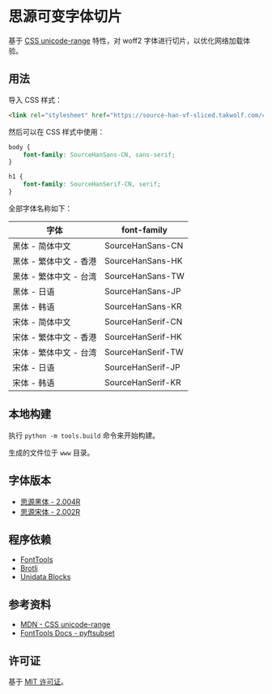 # 思源可变字体切片

基于 [CSS unicode-range](https://developer.mozilla.org/en-US/docs/Web/CSS/@font-face/unicode-range) 特性，对 woff2 字体进行切片，以优化网络加载体验。

## 用法

导入 CSS 样式：

```html
<link rel="stylesheet" href="https://source-han-vf-sliced.takwolf.com/css/index.css">
```

然后可以在 CSS 样式中使用：

```css
body {
    font-family: SourceHanSans-CN, sans-serif;
}

h1 {
    font-family: SourceHanSerif-CN, serif;
}
```

全部字体名称如下：

| 字体 | font-family |
|---|---|
| 黑体 - 简体中文 | SourceHanSans-CN |
| 黑体 - 繁体中文 - 香港 | SourceHanSans-HK |
| 黑体 - 繁体中文 - 台湾 | SourceHanSans-TW |
| 黑体 - 日语 | SourceHanSans-JP |
| 黑体 - 韩语 | SourceHanSans-KR |
| 宋体 - 简体中文 | SourceHanSerif-CN |
| 宋体 - 繁体中文 - 香港 | SourceHanSerif-HK |
| 宋体 - 繁体中文 - 台湾 | SourceHanSerif-TW |
| 宋体 - 日语 | SourceHanSerif-JP |
| 宋体 - 韩语 | SourceHanSerif-KR |

## 本地构建

执行 `python -m tools.build` 命令来开始构建。

生成的文件位于 `www` 目录。

## 字体版本

- [思源黑体 - 2.004R](https://github.com/adobe-fonts/source-han-sans/releases/tag/2.004R)
- [思源宋体 - 2.002R](https://github.com/adobe-fonts/source-han-serif/releases/tag/2.002R)

## 程序依赖

- [FontTools](https://github.com/fonttools/fonttools)
- [Brotli](https://github.com/google/brotli)
- [Unidata Blocks](https://github.com/TakWolf/unidata-blocks)

## 参考资料

- [MDN - CSS unicode-range](https://developer.mozilla.org/en-US/docs/Web/CSS/@font-face/unicode-range)
- [FontTools Docs - pyftsubset](https://fonttools.readthedocs.io/en/latest/subset/)

## 许可证

基于 [MIT 许可证](LICENSE)。
